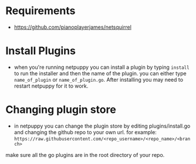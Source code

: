 # Requirements
- https://github.com/pianoplayerjames/netsquirrel

# Install Plugins
- when you're running netpuppy you can install a plugin by typing ```install``` to run the installer and then the name of the plugin. you can either type ```name_of_plugin``` or ```name_of_plugin.go```. After installing you may need to restart netpuppy for it to work.

# Changing plugin store
- in netpuppy you can change the plugin store by editing plugins/install.go and changing the github repo to your own url. for example: ```https://raw.githubusercontent.com/<repo_username>/<repo_name>/<branch>```

make sure all the go plugins are in the root directory of your repo.
